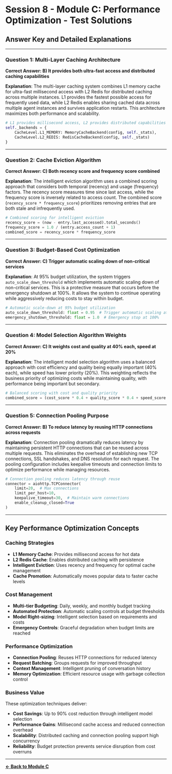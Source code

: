 # Session 8 - Module C: Performance Optimization - Test Solutions

## Answer Key and Detailed Explanations

---

### Question 1: Multi-Layer Caching Architecture
**Correct Answer: B) It provides both ultra-fast access and distributed caching capabilities**

**Explanation**: The multi-layer caching system combines L1 memory cache for ultra-fast millisecond access with L2 Redis for distributed caching across multiple instances. L1 provides the fastest possible access for frequently used data, while L2 Redis enables sharing cached data across multiple agent instances and survives application restarts. This architecture maximizes both performance and scalability.

```python
# L1 provides millisecond access, L2 provides distributed capabilities
self._backends = {
    CacheLevel.L1_MEMORY: MemoryCacheBackend(config, self._stats),
    CacheLevel.L2_REDIS: RedisCacheBackend(config, self._stats)
}
```

---

### Question 2: Cache Eviction Algorithm
**Correct Answer: C) Both recency score and frequency score combined**

**Explanation**: The intelligent eviction algorithm uses a combined scoring approach that considers both temporal (recency) and usage (frequency) factors. The recency score measures time since last access, while the frequency score is inversely related to access count. The combined score (`recency_score * frequency_score`) prioritizes removing entries that are both stale and infrequently used.

```python
# Combined scoring for intelligent eviction
recency_score = (now - entry.last_accessed).total_seconds()
frequency_score = 1.0 / (entry.access_count + 1)
combined_score = recency_score * frequency_score
```

---

### Question 3: Budget-Based Cost Optimization
**Correct Answer: C) Trigger automatic scaling down of non-critical services**

**Explanation**: At 95% budget utilization, the system triggers `auto_scale_down_threshold` which implements automatic scaling down of non-critical services. This is a protective measure that occurs before the emergency shutdown at 100%. It allows the system to continue operating while aggressively reducing costs to stay within budget.

```python
# Automatic scale-down at 95% budget utilization
auto_scale_down_threshold: float = 0.95  # Trigger automatic scaling at 95%
emergency_shutdown_threshold: float = 1.0  # Emergency stop at 100%
```

---

### Question 4: Model Selection Algorithm Weights
**Correct Answer: C) It weights cost and quality at 40% each, speed at 20%**

**Explanation**: The intelligent model selection algorithm uses a balanced approach with cost efficiency and quality being equally important (40% each), while speed has lower priority (20%). This weighting reflects the business priority of optimizing costs while maintaining quality, with performance being important but secondary.

```python
# Balanced scoring with cost and quality priority
combined_score = (cost_score * 0.4 + quality_score * 0.4 + speed_score * 0.2)
```

---

### Question 5: Connection Pooling Purpose
**Correct Answer: B) To reduce latency by reusing HTTP connections across requests**

**Explanation**: Connection pooling dramatically reduces latency by maintaining persistent HTTP connections that can be reused across multiple requests. This eliminates the overhead of establishing new TCP connections, SSL handshakes, and DNS resolution for each request. The pooling configuration includes keepalive timeouts and connection limits to optimize performance while managing resources.

```python
# Connection pooling reduces latency through reuse
connector = aiohttp.TCPConnector(
    limit=20,  # Max connections
    limit_per_host=10,
    keepalive_timeout=30,  # Maintain warm connections
    enable_cleanup_closed=True
)
```

---

## Key Performance Optimization Concepts

### Caching Strategies
- **L1 Memory Cache**: Provides millisecond access for hot data
- **L2 Redis Cache**: Enables distributed caching with persistence
- **Intelligent Eviction**: Uses recency and frequency for optimal cache management
- **Cache Promotion**: Automatically moves popular data to faster cache levels

### Cost Management
- **Multi-tier Budgeting**: Daily, weekly, and monthly budget tracking
- **Automated Protection**: Automatic scaling controls at budget thresholds
- **Model Right-sizing**: Intelligent selection based on requirements and costs
- **Emergency Controls**: Graceful degradation when budget limits are reached

### Performance Optimization
- **Connection Pooling**: Reuses HTTP connections for reduced latency
- **Request Batching**: Groups requests for improved throughput
- **Context Management**: Intelligent pruning of conversation history
- **Memory Optimization**: Efficient resource usage with garbage collection control

### Business Value
These optimization techniques deliver:
- **Cost Savings**: Up to 90% cost reduction through intelligent model selection
- **Performance Gains**: Millisecond cache access and reduced connection overhead
- **Scalability**: Distributed caching and connection pooling support high concurrency
- **Reliability**: Budget protection prevents service disruption from cost overruns

---

[**← Back to Module C**](Session8_ModuleC_Performance_Optimization.md)